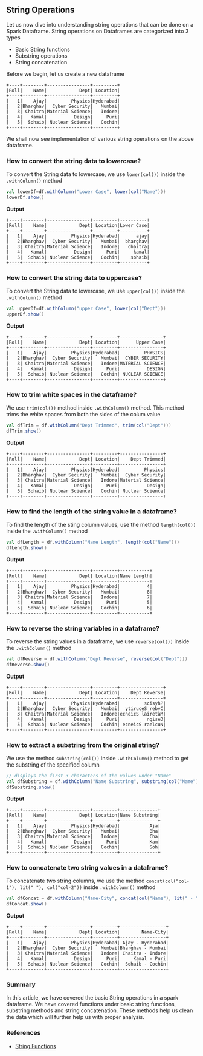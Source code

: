   ## String Operations

Let us now dive into understanding string operations that can be done on a Spark Dataframe.
String operations on Dataframes are categorized into 3 types
- Basic String functions
- Substring operations
- String concatenation

Before we begin, let us create a new dataframe 
```text
+----+--------+----------------+---------+
|Roll|    Name|            Dept| Location|
+----+--------+----------------+---------+
|   1|    Ajay|         Physics|Hyderabad|
|   2|Bharghav|  Cyber Security|   Mumbai|
|   3| Chaitra|Material Science|   Indore|
|   4|   Kamal|          Design|     Puri|
|   5|  Sohaib| Nuclear Science|   Cochin|
+----+--------+----------------+---------+
```
We shall now see implementation of various string operations on the above dataframe.

### How to convert the string data to lowercase?
To convert the String data to lowercase, we use `lower(col())` inside the `.withColumn()` method
```scala
val lowerDf=df.withColumn("Lower Case", lower(col("Name")))
lowerDf.show()
```
**Output**
```text
+----+--------+----------------+---------+----------+
|Roll|    Name|            Dept| Location|Lower Case|
+----+--------+----------------+---------+----------+
|   1|    Ajay|         Physics|Hyderabad|      ajay|
|   2|Bharghav|  Cyber Security|   Mumbai|  bharghav|
|   3| Chaitra|Material Science|   Indore|   chaitra|
|   4|   Kamal|          Design|     Puri|     kamal|
|   5|  Sohaib| Nuclear Science|   Cochin|    sohaib|
+----+--------+----------------+---------+----------+
```

### How to convert the string data to uppercase?
To convert the String data to lowercase, we use `upper(col())` inside the `.withColumn()` method
```scala
val upperDf=df.withColumn("upper Case", lower(col("Dept")))
upperDf.show()
```
**Output**
```text
+----+--------+----------------+---------+----------------+
|Roll|    Name|            Dept| Location|      Upper Case|
+----+--------+----------------+---------+----------------+
|   1|    Ajay|         Physics|Hyderabad|         PHYSICS|
|   2|Bharghav|  Cyber Security|   Mumbai|  CYBER SECURITY|
|   3| Chaitra|Material Science|   Indore|MATERIAL SCIENCE|
|   4|   Kamal|          Design|     Puri|          DESIGN|
|   5|  Sohaib| Nuclear Science|   Cochin| NUCLEAR SCIENCE|
+----+--------+----------------+---------+----------------+
```

### How to trim white spaces in the dataframe?
We use `trim(col())` method inside `.withColumn()` method. This method trims the white spaces from both the sides of the colum value
```scala
val dfTrim = df.withColumn("Dept Trimmed", trim(col("Dept")))
dfTrim.show()
```
**Output**
```text
+----+--------+----------------+---------+----------------+
|Roll|    Name|            Dept| Location|    Dept Trimmed|
+----+--------+----------------+---------+----------------+
|   1|    Ajay|         Physics|Hyderabad|         Physics|
|   2|Bharghav|  Cyber Security|   Mumbai|  Cyber Security|
|   3| Chaitra|Material Science|   Indore|Material Science|
|   4|   Kamal|          Design|     Puri|          Design|
|   5|  Sohaib| Nuclear Science|   Cochin| Nuclear Science|
+----+--------+----------------+---------+----------------+
```
### How to find the length of the string value in a dataframe?
To find the length of the sting column values, use the method `length(col())` inside the `.withColumn()` method
```scala
val dfLength = df.withColumn("Name Length", length(col("Name")))
dfLength.show()
```
**Output**
```text
+----+--------+----------------+---------+-----------+
|Roll|    Name|            Dept| Location|Name Length|
+----+--------+----------------+---------+-----------+
|   1|    Ajay|         Physics|Hyderabad|          4|
|   2|Bharghav|  Cyber Security|   Mumbai|          8|
|   3| Chaitra|Material Science|   Indore|          7|
|   4|   Kamal|          Design|     Puri|          5|
|   5|  Sohaib| Nuclear Science|   Cochin|          6|
+----+--------+----------------+---------+-----------+
```
### How to reverse the string variables in a dataframe?
To reverse the string values in a dataframe, we use `reverse(col())` inside the `.withColumn()` method
```scala
val dfReverse = df.withColumn("Dept Reverse", reverse(col("Dept")))
dfReverse.show()
```
**Output**
```text
+----+--------+----------------+---------+----------------+
|Roll|    Name|            Dept| Location|    Dept Reverse|
+----+--------+----------------+---------+----------------+
|   1|    Ajay|         Physics|Hyderabad|         scisyhP|
|   2|Bharghav|  Cyber Security|   Mumbai|  ytiruceS rebyC|
|   3| Chaitra|Material Science|   Indore|ecneicS lairetaM|
|   4|   Kamal|          Design|     Puri|          ngiseD|
|   5|  Sohaib| Nuclear Science|   Cochin| ecneicS raelcuN|
+----+--------+----------------+---------+----------------+
```

### How to extract a substring from the original string?
We use the method `substring(col())` inside `.withColumn()` method to get the substring of the specified column
```scala
// displays the first 3 characters of the values under "Name"
val dfSubstring = df.withColumn("Name Substring", substring(col("Name"), 1, 3))
dfSubstring.show()
```
**Output**
```text
+----+--------+----------------+---------+--------------+
|Roll|    Name|            Dept| Location|Name Substring|
+----+--------+----------------+---------+--------------+
|   1|    Ajay|         Physics|Hyderabad|           Aja|
|   2|Bharghav|  Cyber Security|   Mumbai|           Bha|
|   3| Chaitra|Material Science|   Indore|           Cha|
|   4|   Kamal|          Design|     Puri|           Kam|
|   5|  Sohaib| Nuclear Science|   Cochin|           Soh|
+----+--------+----------------+---------+--------------+
```
### How to concatenate two string values in a dataframe?
To concatenate two string columns, we use the method `concat(col("col-1"), lit(" "), col("col-2"))` inside `.withColumn()` method
```scala
val dfConcat = df.withColumn("Name-City", concat(col("Name"), lit(" - "), col("Location")))
dfConcat.show()
```
**Output**
```text
+----+--------+----------------+---------+-----------------+
|Roll|    Name|            Dept| Location|        Name-City|
+----+--------+----------------+---------+-----------------+
|   1|    Ajay|         Physics|Hyderabad| Ajay - Hyderabad|
|   2|Bharghav|  Cyber Security|   Mumbai|Bharghav - Mumbai|
|   3| Chaitra|Material Science|   Indore| Chaitra - Indore|
|   4|   Kamal|          Design|     Puri|     Kamal - Puri|
|   5|  Sohaib| Nuclear Science|   Cochin|  Sohaib - Cochin|
+----+--------+----------------+---------+-----------------+
```

### Summary
In this article, we have covered the basic String operations in a spark dataframe. We have covered functions under basic string functions,
substring methods and string concatenation. These methods help us clean the data which will further help us with proper analysis.

### References
- [String Functions](https://spark.apache.org/docs/latest/api/python/reference/pyspark.sql/functions.html#string-functions)
